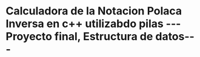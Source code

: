 # Calculadora de la Notacion Polaca Inversa en c++ utilizabdo pilas ---Proyecto final, Estructura de datos---
